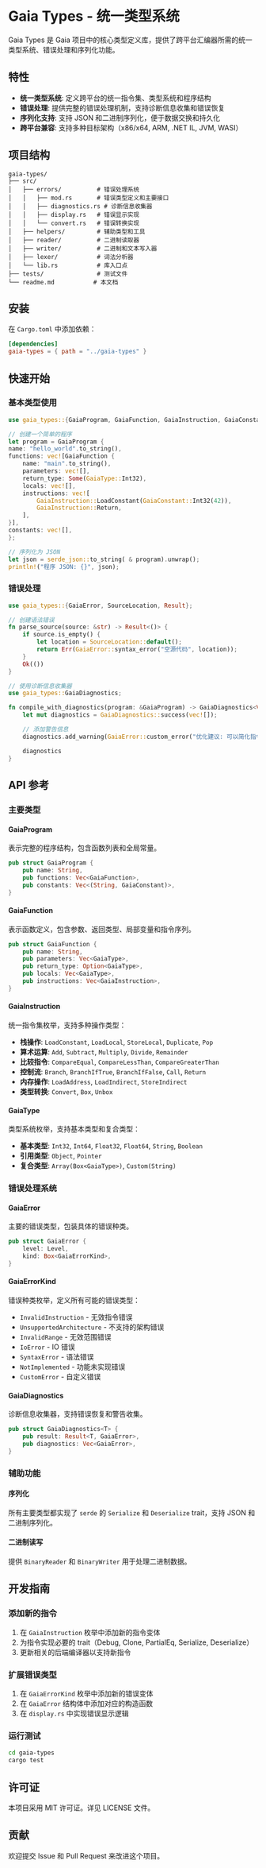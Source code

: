 # Gaia Types - 统一类型系统

Gaia Types 是 Gaia 项目中的核心类型定义库，提供了跨平台汇编器所需的统一类型系统、错误处理和序列化功能。

## 特性

- **统一类型系统**: 定义跨平台的统一指令集、类型系统和程序结构
- **错误处理**: 提供完整的错误处理机制，支持诊断信息收集和错误恢复
- **序列化支持**: 支持 JSON 和二进制序列化，便于数据交换和持久化
- **跨平台兼容**: 支持多种目标架构（x86/x64, ARM, .NET IL, JVM, WASI）

## 项目结构

```
gaia-types/
├── src/
│   ├── errors/          # 错误处理系统
│   │   ├── mod.rs       # 错误类型定义和主要接口
│   │   ├── diagnostics.rs # 诊断信息收集器
│   │   ├── display.rs   # 错误显示实现
│   │   └── convert.rs   # 错误转换实现
│   ├── helpers/         # 辅助类型和工具
│   ├── reader/          # 二进制读取器
│   ├── writer/          # 二进制和文本写入器
│   ├── lexer/           # 词法分析器
│   └── lib.rs           # 库入口点
├── tests/               # 测试文件
└── readme.md           # 本文档
```

## 安装

在 `Cargo.toml` 中添加依赖：

```toml
[dependencies]
gaia-types = { path = "../gaia-types" }
```

## 快速开始

### 基本类型使用

```rust
use gaia_types::{GaiaProgram, GaiaFunction, GaiaInstruction, GaiaConstant, GaiaType};

// 创建一个简单的程序
let program = GaiaProgram {
name: "hello_world".to_string(),
functions: vec![GaiaFunction {
    name: "main".to_string(),
    parameters: vec![],
    return_type: Some(GaiaType::Int32),
    locals: vec![],
    instructions: vec![
        GaiaInstruction::LoadConstant(GaiaConstant::Int32(42)),
        GaiaInstruction::Return,
    ],
}],
constants: vec![],
};

// 序列化为 JSON
let json = serde_json::to_string( & program).unwrap();
println!("程序 JSON: {}", json);
```

### 错误处理

```rust
use gaia_types::{GaiaError, SourceLocation, Result};

// 创建语法错误
fn parse_source(source: &str) -> Result<()> {
    if source.is_empty() {
        let location = SourceLocation::default();
        return Err(GaiaError::syntax_error("空源代码", location));
    }
    Ok(())
}

// 使用诊断信息收集器
use gaia_types::GaiaDiagnostics;

fn compile_with_diagnostics(program: &GaiaProgram) -> GaiaDiagnostics<Vec<u8>> {
    let mut diagnostics = GaiaDiagnostics::success(vec![]);

    // 添加警告信息
    diagnostics.add_warning(GaiaError::custom_error("优化建议: 可以简化指令序列"));

    diagnostics
}
```

## API 参考

### 主要类型

#### GaiaProgram

表示完整的程序结构，包含函数列表和全局常量。

```rust
pub struct GaiaProgram {
    pub name: String,
    pub functions: Vec<GaiaFunction>,
    pub constants: Vec<(String, GaiaConstant)>,
}
```

#### GaiaFunction

表示函数定义，包含参数、返回类型、局部变量和指令序列。

```rust
pub struct GaiaFunction {
    pub name: String,
    pub parameters: Vec<GaiaType>,
    pub return_type: Option<GaiaType>,
    pub locals: Vec<GaiaType>,
    pub instructions: Vec<GaiaInstruction>,
}
```

#### GaiaInstruction

统一指令集枚举，支持多种操作类型：

- **栈操作**: `LoadConstant`, `LoadLocal`, `StoreLocal`, `Duplicate`, `Pop`
- **算术运算**: `Add`, `Subtract`, `Multiply`, `Divide`, `Remainder`
- **比较指令**: `CompareEqual`, `CompareLessThan`, `CompareGreaterThan`
- **控制流**: `Branch`, `BranchIfTrue`, `BranchIfFalse`, `Call`, `Return`
- **内存操作**: `LoadAddress`, `LoadIndirect`, `StoreIndirect`
- **类型转换**: `Convert`, `Box`, `Unbox`

#### GaiaType

类型系统枚举，支持基本类型和复合类型：

- **基本类型**: `Int32`, `Int64`, `Float32`, `Float64`, `String`, `Boolean`
- **引用类型**: `Object`, `Pointer`
- **复合类型**: `Array(Box<GaiaType>)`, `Custom(String)`

### 错误处理系统

#### GaiaError

主要的错误类型，包装具体的错误种类。

```rust
pub struct GaiaError {
    level: Level,
    kind: Box<GaiaErrorKind>,
}
```

#### GaiaErrorKind

错误种类枚举，定义所有可能的错误类型：

- `InvalidInstruction` - 无效指令错误
- `UnsupportedArchitecture` - 不支持的架构错误
- `InvalidRange` - 无效范围错误
- `IoError` - IO 错误
- `SyntaxError` - 语法错误
- `NotImplemented` - 功能未实现错误
- `CustomError` - 自定义错误

#### GaiaDiagnostics

诊断信息收集器，支持错误恢复和警告收集。

```rust
pub struct GaiaDiagnostics<T> {
    pub result: Result<T, GaiaError>,
    pub diagnostics: Vec<GaiaError>,
}
```

### 辅助功能

#### 序列化

所有主要类型都实现了 `serde` 的 `Serialize` 和 `Deserialize` trait，支持 JSON 和二进制序列化。

#### 二进制读写

提供 `BinaryReader` 和 `BinaryWriter` 用于处理二进制数据。

## 开发指南

### 添加新的指令

1. 在 `GaiaInstruction` 枚举中添加新的指令变体
2. 为指令实现必要的 trait（Debug, Clone, PartialEq, Serialize, Deserialize）
3. 更新相关的后端编译器以支持新指令

### 扩展错误类型

1. 在 `GaiaErrorKind` 枚举中添加新的错误变体
2. 在 `GaiaError` 结构体中添加对应的构造函数
3. 在 `display.rs` 中实现错误显示逻辑

### 运行测试

```bash
cd gaia-types
cargo test
```

## 许可证

本项目采用 MIT 许可证。详见 LICENSE 文件。

## 贡献

欢迎提交 Issue 和 Pull Request 来改进这个项目。